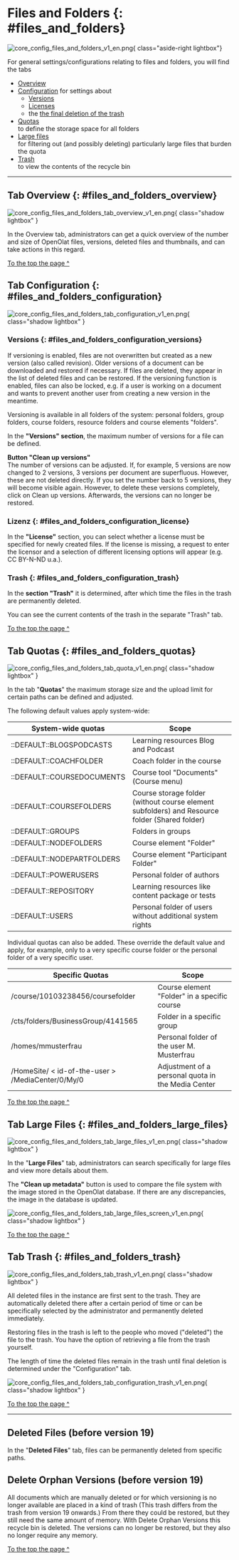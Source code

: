# Files and Folders {: #files_and_folders}

![core_config_files_and_folders_v1_en.png](assets/core_config_files_and_folders_v1_en.png){ class="aside-right lightbox"}

For general settings/configurations relating to files and folders, you will find the tabs

* [Overview](Files_and_Folders.md##files_and_folders_overview)
* [Configuration](#files_and_folders_configuration) for settings about
    * [Versions](#files_and_folders_configuration_versions)
    * [Licenses](#files_and_folders_configuration_license)
    * the [the final deletion of the trash](#files_and_folders_configuration_trash)
* [Quotas](#files_and_folders_quotas)<br>to define the storage space for all folders
* [Large files](#files_and_folders_large_files)<br>for filtering out (and possibly deleting) particularly large files that burden the quota
* [Trash](#files_and_folders_trash)<br>to view the contents of the recycle bin

---

## Tab Overview {: #files_and_folders_overview}

![core_config_files_and_folders_tab_overview_v1_en.png](assets/core_config_files_and_folders_tab_overview_v1_en.png){ class="shadow lightbox" }

In the Overview tab, administrators can get a quick overview of the number and size of OpenOlat files, versions, deleted files and thumbnails, and can take actions in this regard.

[To the top the page ^](#files_and_folders)


## Tab Configuration {: #files_and_folders_configuration}

![core_config_files_and_folders_tab_configuration_v1_en.png](assets/core_config_files_and_folders_tab_configuration_v1_en.png){ class="shadow lightbox" }


### Versions {: #files_and_folders_configuration_versions}


If versioning is enabled, files are not overwritten but created as a new version (also called revision). Older versions of a document can be downloaded and restored if necessary. If files are deleted, they appear in the list of deleted files and can be restored. If the versioning function is enabled, files can also be locked, e.g. if a user is working on a document and wants to prevent another user from creating a new version in the meantime.

Versioning is available in all folders of the system: personal folders, group folders, course folders, resource folders and course elements "folders".

In the **"Versions" section**, the maximum number of versions for a file can be defined.

**Button "Clean up versions"**<br>
The number of versions can be adjusted. If, for example, 5 versions are now changed to 2 versions, 3 versions per document are superfluous. However, these are not deleted directly. If you set the number back to 5 versions, they will become visible again. However, to delete these versions completely, click on Clean up versions. Afterwards, the versions can no longer be restored.


### Lizenz {: #files_and_folders_configuration_license}

In the **"License"** section, you can select whether a license must be specified for newly created files. If the license is missing, a request to enter the licensor and a selection of different licensing options will appear (e.g. CC BY-N-ND u.a.).


### Trash {: #files_and_folders_configuration_trash}

In the **section "Trash"** it is determined, after which time the files in the trash are permanently deleted.

You can see the current contents of the trash in the separate "Trash" tab.

[To the top the page ^](#files_and_folders)



## Tab Quotas {: #files_and_folders_quotas}

![core_config_files_and_folders_tab_quota_v1_en.png](assets/core_config_files_and_folders_tab_quota_v1_en.png){ class="shadow lightbox" }

In the tab "**Quotas**" the maximum storage size and the upload limit for certain paths can be defined and adjusted.

The following default values apply system-wide:

System-wide quotas | Scope
---------|----------
::DEFAULT::BLOGSPODCASTS | Learning resources Blog and Podcast
::DEFAULT::COACHFOLDER | Coach folder in the course
::DEFAULT::COURSEDOCUMENTS | Course tool "Documents" (Course menu)
::DEFAULT::COURSEFOLDERS | Course storage folder (without course element subfolders) and Resource folder (Shared folder)
::DEFAULT::GROUPS | Folders in groups
::DEFAULT::NODEFOLDERS | Course element "Folder"
::DEFAULT::NODEPARTFOLDERS | Course element "Participant Folder"
::DEFAULT::POWERUSERS | Personal folder of authors
::DEFAULT::REPOSITORY | Learning resources like content package or tests
::DEFAULT::USERS | Personal folder of users without additional system rights

Individual quotas can also be added. These override the default value and apply, for example, only to a very specific course folder or the personal folder of a very specific user.

Specific Quotas | Scope
---------|----------
/course/10103238456/coursefolder | Course element "Folder" in a specific course
/cts/folders/BusinessGroup/4141565 | Folder in a specific group
/homes/mmusterfrau | Personal folder of the user M. Musterfrau
/HomeSite/ < id-of-the-user > /MediaCenter/0/My/0 | Adjustment of a personal quota in the Media Center

[To the top the page ^](#files_and_folders)




## Tab Large Files {: #files_and_folders_large_files}

![core_config_files_and_folders_tab_large_files_v1_en.png](assets/core_config_files_and_folders_tab_large_files_v1_en.png){ class="shadow lightbox" }

In the "**Large Files**" tab, administrators can search specifically for large files and view more details about them.

The **"Clean up metadata"** button is used to compare the file system with the image stored in the OpenOlat database. If there are any discrepancies, the image in the database is updated.

![core_config_files_and_folders_tab_large_files_screen_v1_en.png](assets/core_config_files_and_folders_tab_large_files_screen_v1_en.png){ class="shadow lightbox" }

[To the top the page ^](#files_and_folders)


## Tab Trash {: #files_and_folders_trash}

![core_config_files_and_folders_tab_trash_v1_en.png](assets/core_config_files_and_folders_tab_trash_v1_en.png){ class="shadow lightbox" }

All deleted files in the instance are first sent to the trash. They are automatically deleted there after a certain period of time or can be specifically selected by the administrator and permanently deleted immediately.

Restoring files in the trash is left to the people who moved ("deleted") the file to the trash. You have the option of retrieving a file from the trash yourself.

The length of time the deleted files remain in the trash until final deletion is determined under the "Configuration" tab.

![core_config_files_and_folders_tab_configuration_trash_v1_en.png](assets/core_config_files_and_folders_tab_configuration_trash_v1_en.png){ class="shadow lightbox" }

[To the top the page ^](#files_and_folders)



---

## Deleted Files (before version 19)

In the "**Deleted Files**" tab, files can be permanently deleted from specific paths.

## Delete Orphan Versions (before version 19)

All documents which are manually deleted or for which versioning is no longer available are placed in a kind of trash (This trash differs from the trash from version 19 onwards.) From there they could be restored, but they still need the same amount of memory. With Delete Orphan Versions this recycle bin is deleted. The versions can no longer be restored, but they also no longer require any memory. 


[To the top the page ^](#files_and_folders)



